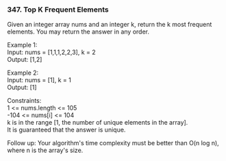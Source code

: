 <h3>347. Top K Frequent Elements</h3>

Given an integer array nums and an integer k, return the k most frequent elements. You may return the answer in any order.

Example 1:  
Input: nums = [1,1,1,2,2,3], k = 2  
Output: [1,2]  

Example 2:  
Input: nums = [1], k = 1  
Output: [1]

Constraints:  
1 <= nums.length <= 105  
-104 <= nums[i] <= 104  
k is in the range [1, the number of unique elements in the array].  
It is guaranteed that the answer is unique.  

Follow up: Your algorithm's time complexity must be better than O(n log n), where n is the array's size.
